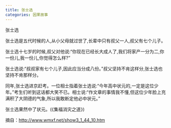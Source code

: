 ```yaml
---
title: 张士选
categories: 因果故事
---
```


	   
张士选

张士选是五代时候的人,从小父母就过世了,长辈中只有叔父一人,叔父有七个儿子。

张士选十七岁的时候,叔父对他说:“你现在已经长大成人了,我们将家产一分为二,你一份儿,我一份儿,你觉得怎么样?”

张士选说:“叔叔家有七个儿子,因此应当分成八份。”叔父坚持不肯这样分,张士选也坚持不肯那样分。

同年,张士选进京赶考。一位相士指着张士选说:“今年高中状元的,一定是这位少年。”考生们听到这话都大笑不已。相士说:“作文章的事情我不懂,但这位少年脸上充满积了大阴德的气象,所以我敢断定他必中状元。”

张士选果然中了状元。(《集福消灾之道》)


摘自：http://www.wmxf.net/show3_1_44_10.htm